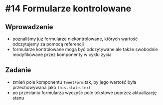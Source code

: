 # #14 Formularze kontrolowane

## Wprowadzenie

- poznaliśmy już formularze niekontrolowane, których wartość odczytujemy za pomocą referencji
- formularze kontrolowane mogą być odczytywane ale także swobodnie modyfikowane przez komponenty w cyklu życia

## Zadanie

- zmień pole komponentu `TweetForm` tak, by jego wartość była przechowywana jako `this.state.text`
- po przesłaniu formularza wyczyść pole tekstowe poprzez aktualizację stanu